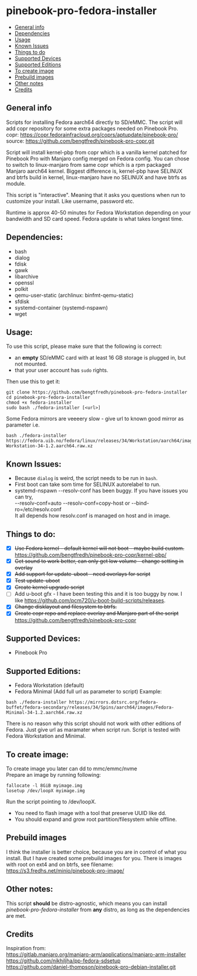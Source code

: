# pinebook-pro-fedora-installer
* [General info](#general-info)
* [Dependencies](#dependencies)
* [Usage](#usage)
* [Known Issues](#known-issues)
* [Things to do](#things-to-do)
* [Supported Devices](#supported-devices)
* [Supported Editions](#supported-editions)
* [To create image](#to-create-image)
* [Prebuild images](#prebuild-images)
* [Other notes](#other-notes)
* [Credits](#credits)

## General info
Scripts for installing Fedora aarch64 directly to SD/eMMC. The script will add copr repository for some extra packages needed on Pinebook Pro.  
copr: https://copr.fedorainfracloud.org/coprs/aptupdate/pinebook-pro/  
source: https://github.com/bengtfredh/pinebook-pro-copr.git  

Script will install kernel-pbp from copr which is a vanilla kernel patched for Pinebook Pro with Manjaro config merged on Fedora config. You can chose to switch to linux-manjaro from same copr which is a rpm packaged Manjaro aarch64 kernel. Biggest difference is, kernel-pbp have SELINUX and btrfs build in kernel, linux-manjaro have no SELINUX and have btrfs as module.

This script is "interactive". Meaning that it asks you questions when run to customize your install. Like username, password etc.

Runtime is approx 40-50 minutes for Fedora Workstation depending on your bandwidth and SD card speed. Fedora update is what takes longest time.

## Dependencies:
* bash
* dialog
* fdisk
* gawk
* libarchive
* openssl
* polkit
* qemu-user-static (archlinux: binfmt-qemu-static)
* sfdisk
* systemd-container (systemd-nspawn)
* wget

## Usage:
To use this script, please make sure that the following is correct:
* an **empty** SD/eMMC card with at least 16 GB storage is plugged in, but not mounted.
* that your user account has `sudo` rights.

Then use this to get it:
```
git clone https://github.com/bengtfredh/pinebook-pro-fedora-installer
cd pinebook-pro-fedora-installer
chmod +x fedora-installer
sudo bash ./fedora-installer [<url>]
```
Some Fedora mirrors are veeeery slow - give url to known good mirror as parameter i.e.
```
bash ./fedora-installer https://fedora.uib.no/fedora/linux/releases/34/Workstation/aarch64/images/Fedora-Workstation-34-1.2.aarch64.raw.xz
```
## Known Issues:
* Because `dialog` is weird, the script needs to be run in `bash`.
* First boot can take som time for SELINUX autorelabel to run.
* systemd-nspawn --resolv-conf has been buggy. If you have issues you can try,  
  --resolv-conf=auto --resolv-conf=copy-host or --bind-ro=/etc/resolv.conf  
  It all depends how resolv.conf is managed on host and in image.  

## Things to do:
* [x] ~~Use Fedora kernel - default kernel will not boot - maybe build custom.~~ https://github.com/bengtfredh/pinebook-pro-copr/kernel-pbp/
* [x] ~~Get sound to work better, can only get low volume - change setting in overlay~~
* [x] ~~Add support for update-uboot - need overlays for script~~
* [x] ~~Test update-uboot~~
* [x] ~~Create kernel upgrade script~~
* [ ] Add u-boot gfx - I have been testing this and it is too buggy by now. I like https://github.com/pcm720/u-boot-build-scripts/releases.
* [x] ~~Change disklayout and filesystem to btrfs.~~
* [x] ~~Create copr repo and replace overlay and Manjaro part of the script~~ https://github.com/bengtfredh/pinebook-pro-copr

## Supported Devices:
* Pinebook Pro

## Supported Editions:
* Fedora Workstation (default)
* Fedora Minimal (Add full url as parameter to script)
Example:
```
bash ./fedora-installer https://mirrors.dotsrc.org/fedora-buffet/fedora-secondary/releases/34/Spins/aarch64/images/Fedora-Minimal-34-1.2.aarch64.raw.xz
```

There is no reason why this script should not work with other editions of Fedora. Just give url as maramater when script run. Script is tested with Fedora Workstation and Minimal.

## To create image:
To create image you later can dd to mmc/emmc/nvme  
Prepare an image by running following:
```
fallocate -l 8GiB myimage.img
losetup /dev/loopX myimage.img
```
Run the script pointing to /dev/loopX.
* You need to flash image with a tool that preserve UUID like dd.
* You should expand and grow root partition/filesystem while offline.

## Prebuild images
I think the installer is better choice, because you are in control of what you install. But I have created some prebuild images for you. There is images with root on ext4 and on btrfs, see filename:  
https://s3.fredhs.net/minio/pinebook-pro-image/

## Other notes:

This script **should** be distro-agnostic, which means you can install *pinebook-pro-fedora-installer* from **any** distro, as long as the dependencies are met.
  
## Credits
Inspiration from:  
https://gitlab.manjaro.org/manjaro-arm/applications/manjaro-arm-installer  
https://github.com/nikhiljha/pp-fedora-sdsetup  
https://github.com/daniel-thompson/pinebook-pro-debian-installer.git  
